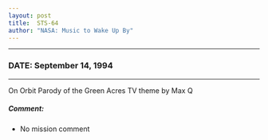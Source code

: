 ```yaml
---
layout: post
title:  STS-64
author: "NASA: Music to Wake Up By"
---
```


----
### DATE: September 14, 1994
----
On Orbit Parody of the Green Acres TV theme by Max Q

##### Comment:
* No mission comment
